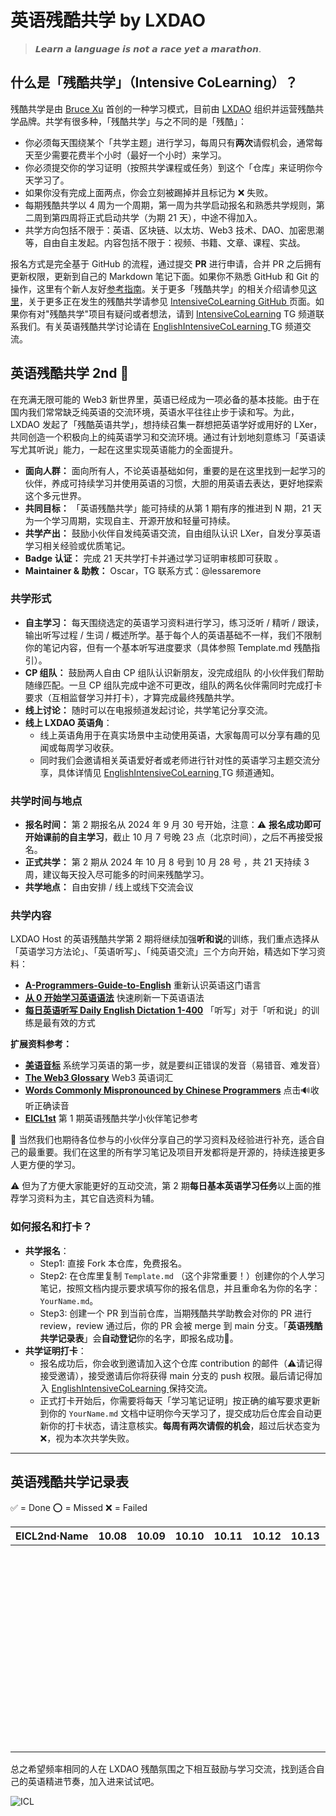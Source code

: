 # 英语残酷共学 by LXDAO

> 𝙇𝙚𝙖𝙧𝙣 𝙖 𝙡𝙖𝙣𝙜𝙪𝙖𝙜𝙚 𝙞𝙨 𝙣𝙤𝙩 𝙖 𝙧𝙖𝙘𝙚 𝙮𝙚𝙩 𝙖 𝙢𝙖𝙧𝙖𝙩𝙝𝙤𝙣.

## 什么是「残酷共学」（Intensive CoLearning）？

残酷共学是由 [Bruce Xu](https://twitter.com/brucexu_eth) 首创的一种学习模式，目前由 [LXDAO](https://lxdao.io/) 组织并运营残酷共学品牌。共学有很多种，「残酷共学」与之不同的是「残酷」：

- 你必须每天围绕某个「共学主题」进行学习，每周只有**两次**请假机会，通常每天至少需要花费半个小时（最好一个小时）来学习。
- 你必须提交你的学习证明（按照共学课程或任务）到这个「仓库」来证明你今天学习了。
- 如果你没有完成上面两点，你会立刻被踢掉并且标记为 ❌ 失败。
- 每期残酷共学以 4 周为一个周期，第一周为共学启动报名和熟悉共学规则，第二周到第四周将正式启动共学（为期 21 天），中途不得加入。
- 共学方向包括不限于：英语、区块链、以太坊、Web3 技术、DAO、加密思潮等，自由自主发起。内容包括不限于：视频、书籍、文章、课程、实战。

报名方式是完全基于 GitHub 的流程，通过提交 **PR** 进行申请，合并 PR 之后拥有更新权限，更新到自己的 Markdown 笔记下面。如果你不熟悉 GitHub 和 Git 的操作，这里有个新人友好[参考指南](https://www.notion.so/lxdao/GitHub-53fca5ba49bb40c69e4e40e69f58f416)。关于更多「残酷共学」的相关介绍请参见[这里](https://forum.lxdao.io/t/topic/1654)，关于更多正在发生的残酷共学请参见 [IntensiveCoLearning GitHub ](https://intensivecolearn.ing/)页面。如果你有对"残酷共学"项目有疑问或者想法，请到 [IntensiveCoLearning](https://t.me/LXDAO/6215) TG 频道联系我们。有关英语残酷共学讨论请在 [EnglishIntensiveCoLearning ](https://t.me/LXDAO/6912) TG 频道交流。

## 英语残酷共学 2nd 🚀

在充满无限可能的 Web3 新世界里，英语已经成为一项必备的基本技能。由于在国内我们常常缺乏纯英语的交流环境，英语水平往往止步于读和写。为此，LXDAO 发起了「残酷英语共学」，想持续召集一群想把英语学好或用好的 LXer，共同创造一个积极向上的纯英语学习和交流环境。通过有计划地刻意练习「英语读写尤其听说」能力，一起在这里实现英语能力的全面提升。

- **面向人群：** 面向所有人，不论英语基础如何，重要的是在这里找到一起学习的伙伴，养成可持续学习并使用英语的习惯，大胆的用英语去表达，更好地探索这个多元世界。
- **共同目标：** 「英语残酷共学」能可持续的从第 1 期有序的推进到 N 期，21 天为一个学习周期，实现自主、开源开放和轻量可持续。
- **共学产出：** 鼓励小伙伴自发纯英语交流，自由组队认识 LXer，自发分享英语学习相关经验或优质笔记。
- **Badge 认证：** 完成 21 天共学打卡并通过学习证明审核即可获取 。
- **Maintainer & 助教：** Oscar，TG 联系方式：@lessaremore

### 共学形式

- **自主学习：** 每天围绕选定的英语学习资料进行学习，练习泛听 / 精听 / 跟读，输出听写过程 / 生词 / 概述所学。基于每个人的英语基础不一样，我们不限制你的笔记内容，但有一个基本听写进度要求（具体参照 Template.md 残酷指引）。
- **CP 组队：** 鼓励两人自由 CP 组队认识新朋友，没完成组队 的小伙伴我们帮助随缘匹配。一旦 CP 组队完成中途不可更改，组队的两名伙伴需同时完成打卡要求（互相监督学习并打卡），才算完成最终残酷共学。
- **线上讨论：** 随时可以在电报频道发起讨论，共学笔记分享交流。
- **线上 LXDAO 英语角**：
  - 线上英语角用于在真实场景中主动使用英语，大家每周可以分享有趣的见闻或每周学习收获。
  - 同时我们会邀请相关英语爱好者或老师进行针对性的英语学习主题交流分享，具体详情见 [EnglishIntensiveCoLearning ](https://t.me/LXDAO/6912) TG 频道通知。


### 共学时间与地点

- **报名时间：** 第 2 期报名从 2024 年 9 月 30 号开始，注意：⚠️ **报名成功即可开始课前的自主学习**，截止 10 月 7 号晚 23 点（北京时间），之后不再接受报名。
- **正式共学：** 第 2 期从 2024 年 10 月 8 号到 10 月 28 号 ，共 21 天持续 3 周，建议每天投入尽可能多的时间来残酷学习。
- **共学地点：** 自由安排 / 线上或线下交流会议

### 共学内容

LXDAO Host 的英语残酷共学第 2 期将继续加强**听和说**的训练，我们重点选择从「英语学习方法论」、「英语听写」、「纯英语交流」三个方向开始，精选如下学习资料：

- [**A-Programmers-Guide-to-English**](https://a-programmers-guide-to-english.harryyu.me/) 重新认识英语这门语言
- [**从 0 开始学习英语语法**](https://hzpt-inet-club.github.io/english-note/) 快速刷新一下英语语法
- [**每日英语听写 Daily English Dictation 1-400**](https://www.bilibili.com/video/BV1U7411a7xG?p=3&vd_source=bc0666711d2280c24d54945ab9c11146) 「听写」对于「听和说」的训练是最有效的方式

**扩展资料参考：**

- [**美语音标**](https://book.douban.com/subject/4201317/ ) 系统学习英语的第一步，就是要纠正错误的发音（易错音、难发音）
- [**The Web3 Glossary**](https://unstoppabledomains.com/blog/categories/web3-101/article/the-web3-glossary) Web3 英语词汇
- [**Words Commonly Mispronounced by Chinese Programmers**](https://github.com/shimohq/chinese-programmer-wrong-pronunciation) 点击🔊收听正确读音
- [**EICL1st**](https://github.com/IntensiveCoLearning/english) 第 1 期英语残酷共学小伙伴笔记参考

👏 当然我们也期待各位参与的小伙伴分享自己的学习资料及经验进行补充，适合自己的最重要。我们在这里的所有学习笔记及项目开发都将是开源的，持续连接更多人更方便的学习。

⚠️ 但为了方便大家能更好的互动交流，第 2 期**每日基本英语学习任务**以上面的推荐学习资料为主，其它自选资料为辅。

### 如何报名和打卡？

- **共学报名**：
  - Step1: 直接 Fork 本仓库，免费报名。
  - Step2: 在仓库里复制 `Template.md` （这个非常重要！）创建你的个人学习笔记，按照文档内提示要求填写你的报名信息，并且重命名为你的名字：`YourName.md`。
  - Step3: 创建一个 PR 到当前仓库，当期残酷共学助教会对你的 PR 进行 review，review 通过后，你的 PR 会被 merge 到 main 分支。「**英语残酷共学记录表**」会**自动登记**你的名字，即报名成功🎉。
- **共学证明打卡**：
  - 报名成功后，你会收到邀请加入这个仓库 contribution 的邮件（⚠️请记得接受邀请），接受邀请后你将获得 main 分支的 push 权限。最后请记得加入 [EnglishIntensiveCoLearning ](https://t.me/LXDAO/6912)保持交流。
  - 正式打卡开始后，你需要将每天「学习笔记证明」按正确的编写要求更新到你的 `YourName.md` 文档中证明你今天学习了，提交成功后仓库会自动更新你的打卡状态，请注意核实。**每周有两次请假的机会**，超过后状态变为 ❌，视为本次共学失败。
---

## 英语残酷共学记录表

✅ = Done ⭕️ = Missed ❌ = Failed

<!-- START_COMMIT_TABLE -->
| EICL2nd·Name | 10.08 | 10.09 | 10.10 | 10.11 | 10.12 | 10.13 | 10.14 | 10.15 | 10.16 | 10.17 | 10.18 | 10.19 | 10.20 | 10.21 | 10.22 | 10.23 | 10.24 | 10.25 | 10.26 | 10.27 | 10.28 |
| ------------- | ---- | ---- | ---- | ---- | ---- | ---- | ---- | ---- | ---- | ---- | ---- | ---- | ---- | ---- | ---- | ---- | ---- | ---- | ---- | ---- | ---- |
|                           |       |       |       |       |       |       |       |       |       |       |       |       |       |       |       |       |       |       |       |       |       |
|                           |       |       |       |       |       |       |       |       |       |       |       |       |       |       |       |       |       |       |       |       |       |
|                           |       |       |       |       |       |       |       |       |       |       |       |       |       |       |       |       |       |       |       |       |       |
|                           |       |       |       |       |       |       |       |       |       |       |       |       |       |       |       |       |       |       |       |       |       |
|                           |       |       |       |       |       |       |       |       |       |       |       |       |       |       |       |       |       |       |       |       |       |
|                           |       |       |       |       |       |       |       |       |       |       |       |       |       |       |       |       |       |       |       |       |       |
|                           |       |       |       |       |       |       |       |       |       |       |       |       |       |       |       |       |       |       |       |       |       |
|                           |       |       |       |       |       |       |       |       |       |       |       |       |       |       |       |       |       |       |       |       |       |
|                           |       |       |       |       |       |       |       |       |       |       |       |       |       |       |       |       |       |       |       |       |       |
|                           |       |       |       |       |       |       |       |       |       |       |       |       |       |       |       |       |       |       |       |       |       |
|                           |       |       |       |       |       |       |       |       |       |       |       |       |       |       |       |       |       |       |       |       |       |
|                           |       |       |       |       |       |       |       |       |       |       |       |       |       |       |       |       |       |       |       |       |       |
|                           |       |       |       |       |       |       |       |       |       |       |       |       |       |       |       |       |       |       |       |       |       |
|                           |       |       |       |       |       |       |       |       |       |       |       |       |       |       |       |       |       |       |       |       |       |
|                           |       |       |       |       |       |       |       |       |       |       |       |       |       |       |       |       |       |       |       |       |       |
|                           |       |       |       |       |       |       |       |       |       |       |       |       |       |       |       |       |       |       |       |       |       |
|                           |       |       |       |       |       |       |       |       |       |       |       |       |       |       |       |       |       |       |       |       |       |
|                           |       |       |       |       |       |       |       |       |       |       |       |       |       |       |       |       |       |       |       |       |       |
|                           |       |       |       |       |       |       |       |       |       |       |       |       |       |       |       |       |       |       |       |       |       |
|                           |       |       |       |       |       |       |       |       |       |       |       |       |       |       |       |       |       |       |       |       |       |
|                           |       |       |       |       |       |       |       |       |       |       |       |       |       |       |       |       |       |       |       |       |       |
|                           |       |       |       |       |       |       |       |       |       |       |       |       |       |       |       |       |       |       |       |       |       |
|                           |       |       |       |       |       |       |       |       |       |       |       |       |       |       |       |       |       |       |       |       |       |
|                           |       |       |       |       |       |       |       |       |       |       |       |       |       |       |       |       |       |       |       |       |       |
|                           |       |       |       |       |       |       |       |       |       |       |       |       |       |       |       |       |       |       |       |       |       |
|                           |       |       |       |       |       |       |       |       |       |       |       |       |       |       |       |       |       |       |       |       |       |
|                           |       |       |       |       |       |       |       |       |       |       |       |       |       |       |       |       |       |       |       |       |       |
|                           |       |       |       |       |       |       |       |       |       |       |       |       |       |       |       |       |       |       |       |       |       |
|                           |       |       |       |       |       |       |       |       |       |       |       |       |       |       |       |       |       |       |       |       |       |
|                           |       |       |       |       |       |       |       |       |       |       |       |       |       |       |       |       |       |       |       |       |       |
|                           |       |       |       |       |       |       |       |       |       |       |       |       |       |       |       |       |       |       |       |       |       |
|                           |       |       |       |       |       |       |       |       |       |       |       |       |       |       |       |       |       |       |       |       |       |
|                           |       |       |       |       |       |       |       |       |       |       |       |       |       |       |       |       |       |       |       |       |       |
|                           |       |       |       |       |       |       |       |       |       |       |       |       |       |       |       |       |       |       |       |       |       |
|                           |       |       |       |       |       |       |       |       |       |       |       |       |       |       |       |       |       |       |       |       |       |
|                           |       |       |       |       |       |       |       |       |       |       |       |       |       |       |       |       |       |       |       |       |       |
|                           |       |       |       |       |       |       |       |       |       |       |       |       |       |       |       |       |       |       |       |       |       |
|                           |       |       |       |       |       |       |       |       |       |       |       |       |       |       |       |       |       |       |       |       |       |
|                           |       |       |       |       |       |       |       |       |       |       |       |       |       |       |       |       |       |       |       |       |       |
|                           |       |       |       |       |       |       |       |       |       |       |       |       |       |       |       |       |       |       |       |       |       |
|                           |       |       |       |       |       |       |       |       |       |       |       |       |       |       |       |       |       |       |       |       |       |
|                           |       |       |       |       |       |       |       |       |       |       |       |       |       |       |       |       |       |       |       |       |       |
|                           |       |       |       |       |       |       |       |       |       |       |       |       |       |       |       |       |       |       |       |       |       |
|                           |       |       |       |       |       |       |       |       |       |       |       |       |       |       |       |       |       |       |       |       |       |
|                           |       |       |       |       |       |       |       |       |       |       |       |       |       |       |       |       |       |       |       |       |       |
|                           |       |       |       |       |       |       |       |       |       |       |       |       |       |       |       |       |       |       |       |       |       |
|                           |       |       |       |       |       |       |       |       |       |       |       |       |       |       |       |       |       |       |       |       |       |
|                           |       |       |       |       |       |       |       |       |       |       |       |       |       |       |       |       |       |       |       |       |       |
|                           |       |       |       |       |       |       |       |       |       |       |       |       |       |       |       |       |       |       |       |       |       |
|                           |       |       |       |       |       |       |       |       |       |       |       |       |       |       |       |       |       |       |       |       |       |
|                           |       |       |       |       |       |       |       |       |       |       |       |       |       |       |       |       |       |       |       |       |       |
|                           |       |       |       |       |       |       |       |       |       |       |       |       |       |       |       |       |       |       |       |       |       |
|                           |       |       |       |       |       |       |       | | | | | | | | | | | | | | |
|<!-- END_COMMIT_TABLE -->||||||||||||||||||||||
|||||||||||||||||||||||




总之希望频率相同的人在 LXDAO 残酷氛围之下相互鼓励与学习交流，找到适合自己的英语精进节奏，加入进来试试吧。

![ICL](img/ICL.png)
